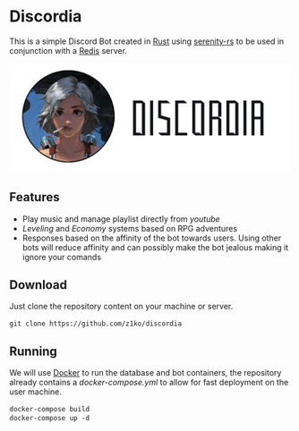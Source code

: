 # **Discordia**
This is a simple Discord Bot created in [Rust](https://www.rust-lang.org/) using [serenity-rs](https://github.com/serenity-rs/serenity) to be used in conjunction with a [Redis](https://redis.io/) server.

<a href="https://www.artstation.com/666kart">
    <p align="center">
    <img src="/data/banner.png"/>
    </p>
</a>

## Features
* Play music and manage playlist directly from *youtube*
* *Leveling* and *Economy* systems based on RPG adventures
* Responses based on the affinity of the bot towards users. 
  Using other bots will reduce affinity and can possibly make the bot jealous making it ignore your comands

## Download
Just clone the repository content on your machine or server.
```
git clone https://github.com/z1ko/discordia
```


## Running
We will use [Docker](https://www.docker.com/) to run the database and bot containers, the repository already contains a *docker-compose.yml* to allow for fast deployment on the user machine.

```
docker-compose build
docker-compose up -d
```